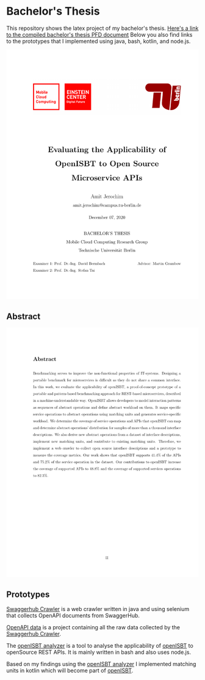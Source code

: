 # Bachelor's Thesis

This repository shows the latex project of my bachelor's thesis. 
[Here's a link to the compiled bachelor's thesis PFD document](https://github.com/AmitJerochim/bachelors_thesis_microservices/blob/main/thesis.pdf)
Below you also find links to the prototypes that I implemented using java, bash, kotlin, and node.js.

![frontpage of the thesis](https://github.com/AmitJerochim/bachelors_thesis_microservices/blob/main/frontpage.png)

## Abstract

![frontpage of the thesis](https://github.com/AmitJerochim/bachelors_thesis_microservices/blob/main/abstract.png)

## Prototypes

[Swaggerhub Crawler](https://github.com/AmitJerochim/swaggerhub-crawler) is a web crawler written in java and using selenium that collects OpenAPI documents from SwaggerHub.

[OpenAPI data](https://github.com/AmitJerochim/openapi-data) is a project containing all the raw data collected by the [Swaggerhub Crawler](https://github.com/AmitJerochim/swaggerhub-crawler).

The [openISBT analyzer](https://github.com/AmitJerochim/openISBT_analyser) is a tool to analyse the applicability of [openISBT](https://github.com/martingrambow/openISBT) to openSource REST APIs. It is mainly written in bash and also uses node.js. 

Based on my findings using the [openISBT analyzer](https://github.com/AmitJerochim/openISBT_analyser) I implemented matching units in kotlin which will become part of [openISBT](https://github.com/martingrambow/openISBT). 
